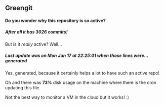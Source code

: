 ## Greengit

#### Do you wonder why this repository is so active?

##### After all it has 3026 commits!

But is it *really* active? Well...

##### Last update was on Mon Jun 17 at 22:25:01 when those lines were... generated

Yes, generated, because it certainly helps a lot to have such an active repo!

Oh and there was **73%** disk usage on the machine
where there is the cron updating this file.

Not the best way to monitor a VM in the cloud but it works! :)
